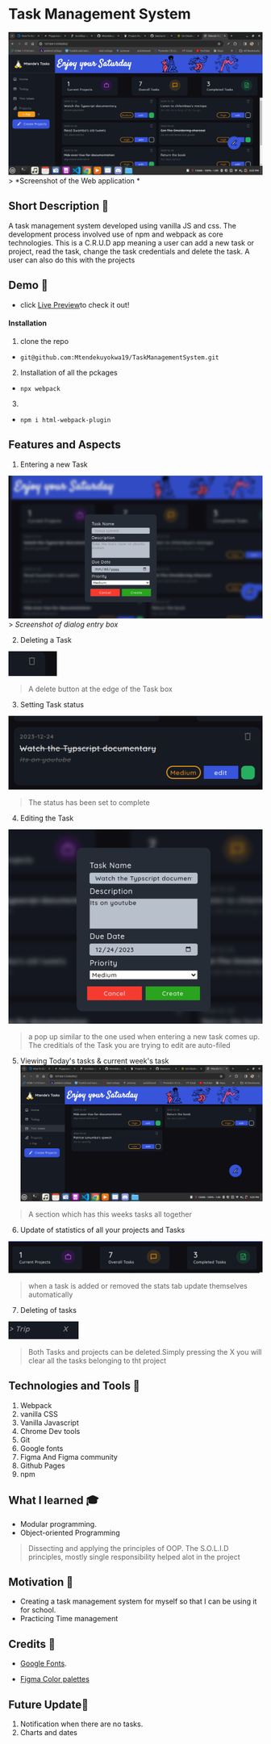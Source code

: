 
# Task Management System
![Screenshot of the overall setup](./readMepngs/overview.png)
        > *Screenshot of the Web application *
        

## Short Description 🎲

A task management system developed using vanilla JS and css. The development process involved use of npm and webpack as core technologies. This is a C.R.U.D app meaning a user can add a new task or project, read the task, change the task credentials and delete the task. A user can also do this with the projects

 ## Demo 🚴
-  click [Live Preview](https://mtendekuyokwa19.github.io/TaskManagementSystem/)to check it out!

#### Installation
1. clone the repo
- ```git@github.com:Mtendekuyokwa19/TaskManagementSystem.git```
2. Installation of all the pckages
- ```npx webpack```

3. 
- ```npm i html-webpack-plugin```

 ## Features and Aspects

1. Entering a new Task

![Screenshot of dialog box of entry](./readMepngs/addTask.png)
         > *Screenshot of dialog entry box*

2. Deleting a Task

![Screenshot of deleted entry](./readMepngs/delete.png)

>A delete button at the edge of the  Task box
               
3. Setting Task status  
                                                  
![Screenshot of reading status](./readMepngs/readstatus.png)
> The status has been set to complete

4. Editing the Task


![Screenshot of reading status](./readMepngs/edit.png)

> a pop up similar to the one used when entering a new task comes up. The creditials of the Task you are trying to edit are auto-filed

5. Viewing Today's tasks & current week's task
![Screenshot of this week ](./readMepngs/ThisWeek.png)

> A section  which has this weeks tasks all together

6. Update of statistics of all your projects and Tasks

![Screenshot of this week ](./readMepngs/stats.png)

> when a task is added or removed the stats tab update themselves automatically
7. Deleting of tasks

![Screenshot of this week ](./readMepngs/deleteProject.png)
> Both Tasks and projects can be deleted.Simply pressing the X you will clear all the tasks belonging to tht project

 ## Technologies and Tools 	🔧
 1. Webpack
 2. vanilla CSS
 3. Vanilla Javascript
 4. Chrome Dev tools
 5. Git
 6. Google fonts
 7. Figma And Figma community
 8. Github Pages
 9. npm
 

 ## What I learned 🎓
 - Modular programming.
 - Object-oriented Programming
 > Dissecting and applying the principles of OOP. The S.O.L.I.D principles, mostly single responsibility helped alot in the project

 ## Motivation 🧠
 - Creating a task management system for myself so that I can be using it for school.
 - Practicing Time management

 ## Credits 🤝

 - [Google Fonts](https://fonts.google.com/specimen/Quicksand?query=Quicksand).

 - [Figma Color palettes](https://www.figma.com/file/kVuVeHcwCENaBn4kKAxhGt/Dashboard---Dark-And-Light-Modes-%7C-Color-Variables-(Community)?type=design&node-id=7-1619&mode=design&t=ng4IU85pFsnxovSB-0)

## Future Update🔮
1. Notification when there are no tasks.
2. Charts and dates


